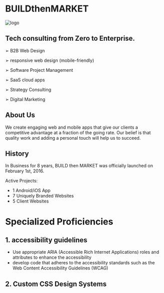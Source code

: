 # BUILDthenMARKET

![logo](https://firebasestorage.googleapis.com/v0/b/buildthenmarket-3cb50.appspot.com/o/img%2Fhome%2FArtboard%201%400.5x.png?alt=media&token=75e45069-1327-4656-91ba-58dc9d9650e1)

## Tech consulting from Zero to Enterprise.

➢	B2B Web Design

➢	responsive web design (mobile-friendly)

➢	Software Project Management

➢	SaaS cloud apps

➢	Strategy Consulting 

➢	Digital Marketing

## About Us

We create engaging web and mobile apps that give our clients a competitive advantage at a fraction of the going rate. Our belief is that quality work and adding a personal touch will help us to succeed.

## History

In Business for 8 years, BUILD then MARKET was officially launched on February 1st, 2016.

Active Projects:
- 1 Android/iOS App
- 7 Uniquely Branded Websites
- 5 Client Websites

# Specialized Proficiencies

## 1. accessibility guidelines

- Use appropriate ARIA (Accessible Rich Internet Applications) roles and attributes to enhance the accessibility 
- develop code that adheres to the accessibility standards such as the Web Content Accessibility Guidelines (WCAG)

## 2. Custom CSS Design Systems


